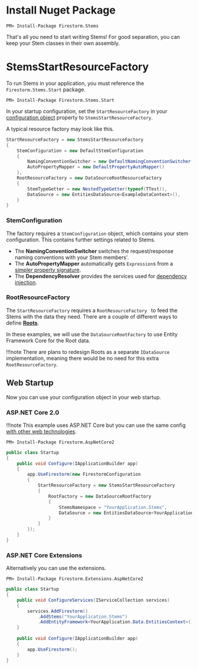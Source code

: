 # Install Nuget Package

```
PM> Install-Package Firestorm.Stems
```

That's all you need to start writing Stems! For good separation, you can keep your Stem classes in their own assembly.

# StemsStartResourceFactory

To run Stems in your application, you must reference the `Firestorm.Stems.Start` package.

```
PM> Install-Package Firestorm.Stems.Start
```

In your startup configuration, set the `StartResourceFactory` in your [configuration object](../setup/configuration-object.md) property to `StemsStartResourceFactory`.

A typical resource factory may look like this.

```csharp
StartResourceFactory = new StemsStartResourceFactory
{
	StemConfiguration = new DefaultStemConfiguration
	{
		NamingConventionSwitcher = new DefaultNamingConventionSwitcher(),
		AutoPropertyMapper = new DefaultPropertyAutoMapper()
	},
	RootResourceFactory = new DataSourceRootResourceFactory
	{
		StemTypeGetter = new NestedTypeGetter(typeof(TTest)),
		DataSource = new EntitiesDataSource<ExampleDataContext>(),
	}
}
```

### StemConfiguration

The factory requires a `StemConfiguration` object, which contains your stem configuration. This contains further settings related to Stems.

- The **NamingConventionSwitcher** switches the request/response naming conventions with your Stem members'.
- The **AutoPropertyMapper** automatically gets `Expression`s from a [simpler property signature](expression-syntax-options.md#auto-mapping).
- The **DependencyResolver** provides the services used for [dependency injection](dependency-injection.md).

### RootResourceFactory 

The `StartResourceFactory` requires a `RootResourceFactory ` to feed the Stems with the data they need. There are a couple of different ways to define **[Roots](roots.md)**.

In these examples, we will use the `DataSourceRootFactory` to use Entity Framework Core for the Root data.

!!!note
    There are plans to redesign Roots as a separate `IDataSource` implementation, meaning there would be no need for this extra `RootResourceFactory`.

## Web Startup

Now you can use your configuration object in your web startup.

### ASP<span>.</span>NET Core 2.0

!!!note
	This example uses ASP<span>.</span>NET Core but you can use the same config [with other web technologies](../setup/installation.md).

```
PM> Install-Package Firestorm.AspNetCore2
```

```csharp
public class Startup
{
    public void Configure(IApplicationBuilder app)
    {
        app.UseFirestorm(new FirestormConfiguration
		{
			StartResourceFactory = new StemsStartResourceFactory
			{
				RootFactory = new DataSourceRootFactory
				{
					StemsNamespace = "YourApplication.Stems",
					DataSource = new EntitiesDataSource<YourApplication.Data.EntitiesContext>()
				}
			}
		});
    }
}
```

### ASP<span>.</span>NET Core Extensions

Alternatively you can use the extensions.

```
PM> Install-Package Firestorm.Extensions.AspNetCore2
```

```csharp
public class Startup
{
    public void ConfigureServices(IServiceCollection services)
    {
        services.AddFirestorm()
			.AddStems("YourApplication.Stems")
			.AddEntityFramework<YourApplication.Data.EntitiesContext>();
    }
	
    public void Configure(IApplicationBuilder app)
    {
        app.UseFirestorm();
    }
}
```